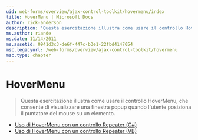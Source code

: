 ```yaml
---
uid: web-forms/overview/ajax-control-toolkit/hovermenu/index
title: HoverMenu | Microsoft Docs
author: rick-anderson
description: 'Questa esercitazione illustra come usare il controllo HoverMenu, che consente di visualizzare una finestra popup quando l''utente posiziona il puntatore del mouse su un elemento.'
ms.author: riande
ms.date: 11/14/2011
ms.assetid: 0941d3c3-de6f-447c-b3e1-22fbd4147054
msc.legacyurl: /web-forms/overview/ajax-control-toolkit/hovermenu
msc.type: chapter
---
```

<a name="hovermenu"></a>HoverMenu
====================
> Questa esercitazione illustra come usare il controllo HoverMenu, che consente di visualizzare una finestra popup quando l'utente posiziona il puntatore del mouse su un elemento.


- [Uso di HoverMenu con un controllo Repeater (C#)](using-hovermenu-with-a-repeater-control-cs.md)
- [Uso di HoverMenu con un controllo Repeater (VB)](using-hovermenu-with-a-repeater-control-vb.md)
